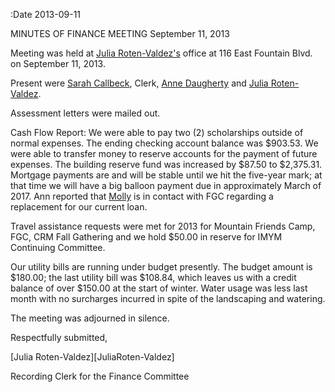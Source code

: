 :Date 2013-09-11

[AnneDaugherty]: /Friends/AnneDaugherty
[JuliaRotenValdez]: /Friends/JuliaRotenValdez
[MollyWingate]: /Friends/MollyWingate
[SarahCallbeck]: /Friends/SarahCallbeck

MINUTES OF FINANCE MEETING
September 11, 2013

Meeting was held at [Julia Roten-Valdez's][JuliaRotenValdez] office at 116 East 
Fountain Blvd. on September 11, 2013.

Present were [Sarah Callbeck][SarahCallbeck], Clerk, 
[Anne Daugherty][AnneDaugherty] and [Julia Roten-Valdez][JuliaRotenValdez].

Assessment letters were mailed out.

Cash Flow Report:  We were able to pay two (2) scholarships outside of normal 
expenses.  The ending checking account balance was $903.53.  We were able to 
transfer money to reserve accounts for the payment of future expenses.  The 
building reserve fund was increased by $87.50 to $2,375.31.  Mortgage payments 
are and will be stable until we hit the five-year mark; at that time we will have
a big balloon payment due in approximately March of 2017.  Ann reported that 
[Molly][MollyWingate] is in contact with FGC regarding a replacement for our 
current loan.

Travel assistance requests were met for 2013 for Mountain Friends Camp, FGC, 
CRM Fall Gathering and we hold $50.00 in reserve for IMYM Continuing Committee.

Our utility bills are running under budget presently.  The budget amount is 
$180.00; the last utility bill was $108.84, which leaves us with a credit balance 
of over $150.00 at the start of winter.  Water usage was less last month with no 
surcharges incurred in spite of the landscaping and watering.

The meeting was adjourned in silence.

Respectfully submitted,

[Julia Roten-Valdez][JuliaRoten-Valdez]
 
Recording Clerk for the Finance Committee

